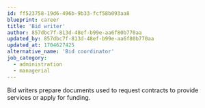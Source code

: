 ```yaml
---
id: ff523758-19d6-496b-9b33-fcf58b093aa8
blueprint: career
title: 'Bid writer'
author: 857dbc7f-813d-48ef-b99e-aa6f80b770aa
updated_by: 857dbc7f-813d-48ef-b99e-aa6f80b770aa
updated_at: 1704627425
alternative_name: 'Bid coordinator'
job_category:
  - administration
  - managerial
---
```

Bid writers prepare documents used to request contracts to provide services or apply for funding.